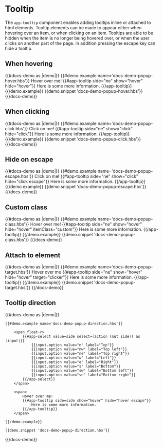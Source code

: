 # Tooltip

The `app-tooltip` component enables adding tooltips inline or attached to html elements. Tooltip elements can be made to appear either when hovering over an item, or when clicking on an item. Tooltips are able to be hidden when the item is no longer being hovered over, or when the user clicks on another part of the page. In addition pressing the escape key can hide a tooltip.

## When hovering

{{#docs-demo as |demo|}}
	{{#demo.example name='docs-demo-popup-hover.hbs'}}
		<span>
			Hover over me!
			{{#app-tooltip side="ne" show="hover" hide="hover"}}
				Here is some more information.
			{{/app-tooltip}}
		</span>
	{{/demo.example}}
	{{demo.snippet 'docs-demo-popup-hover.hbs'}}
{{/docs-demo}}

## When clicking

{{#docs-demo as |demo|}}
	{{#demo.example name='docs-demo-popup-click.hbs'}}
		<span>
			Click on me!
			{{#app-tooltip side="ne" show="click" hide="click"}}
				Here is some more information.
			{{/app-tooltip}}
		</span>
	{{/demo.example}}
	{{demo.snippet 'docs-demo-popup-click.hbs'}}
{{/docs-demo}}

## Hide on escape

{{#docs-demo as |demo|}}
	{{#demo.example name='docs-demo-popup-escape.hbs'}}
		<span>
			Click on me!
			{{#app-tooltip side="ne" show="click" hide="click escape"}}
				Here is some more information.
			{{/app-tooltip}}
		</span>
	{{/demo.example}}
	{{demo.snippet 'docs-demo-popup-escape.hbs'}}
{{/docs-demo}}

## Custom class

{{#docs-demo as |demo|}}
	{{#demo.example name='docs-demo-popup-class.hbs'}}
		<span>
			Hover over me!
			{{#app-tooltip side="ne" show="hover" hide="hover" itemClass="custom"}}
				Here is some more information.
			{{/app-tooltip}}
		</span>
	{{/demo.example}}
	{{demo.snippet 'docs-demo-popup-class.hbs'}}
{{/docs-demo}}

## Attach to element

{{#docs-demo as |demo|}}
	{{#demo.example name='docs-demo-popup-target.hbs'}}
		<span id="clicker">Hover over me</span>
		{{#app-tooltip side="ne" show="hover" hide="hover" target="clicker"}}
			Here is some more information.
		{{/app-tooltip}}
	{{/demo.example}}
	{{demo.snippet 'docs-demo-popup-target.hbs'}}
{{/docs-demo}}

## Tooltip direction

{{#docs-demo as |demo|}}

	{{#demo.example name='docs-demo-popup-direction.hbs'}}

		<span float-r>
			{{#app-select value=side select=(action (mut side)) as |input|}}
				{{input.option value="n" label="Top"}}
				{{input.option value="nw" label="Top left"}}
				{{input.option value="ne" label="Top right"}}
				{{input.option value="w" label="Left"}}
				{{input.option value="e" label="Right"}}
				{{input.option value="s" label="Bottom"}}
				{{input.option value="sw" label="Bottom left"}}
				{{input.option value="se" label="Bottom right"}}
			{{/app-select}}
		</span>

		<span>
			Hover over me!
			{{#app-tooltip side=side show="hover" hide="hover escape"}}
				Here is some more information.
			{{/app-tooltip}}
		</span>

	{{/demo.example}}

	{{demo.snippet 'docs-demo-popup-direction.hbs'}}

{{/docs-demo}}
